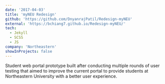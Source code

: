 ```yaml
---
date: '2017-04-03'
title: 'myNEU Redesign'
github: 'https://github.com/DnyanrajPatil/Redesign-myNEU'
external: 'https://bchiang7.github.io/Redesign-myNEU/'
tech:
  - Jekyll
  - SCSS
  - JS
company: 'Northeastern'
showInProjects: false
---
```


Student web portal prototype built after conducting multiple rounds of user testing that aimed to improve the current portal to provide students at Northeastern University with a better user experience.
